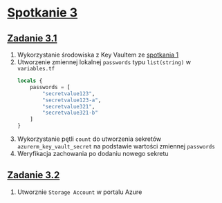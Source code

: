 # [Spotkanie 3](https://github.com/cloudstateu/kurs-iac-terraform/blob/master/Zjazd3/zadania.md)


## [Zadanie 3.1](./zadanie1)

1. Wykorzystanie środowiska z Key Vaultem ze [spotkania 1](../spotkanie1/zadanie2/)
2. Utworzenie zmiennej lokalnej `passwords` typu `list(string)` w `variables.tf`
    ```tf
    locals {
        passwords = [
            "secretvalue123",
            "secretvalue123-a",
            "secretvalue321",
            "secretvalue321-b"
        ]
    }
    ```
3. Wykorzystanie pętli `count` do utworzenia sekretów `azurerm_key_vault_secret` na podstawie wartości zmiennej `passwords`
4. Weryfikacja zachowania po dodaniu nowego sekretu


## [Zadanie 3.2](./zadanie2)

1. Utworznie `Storage Account` w portalu Azure